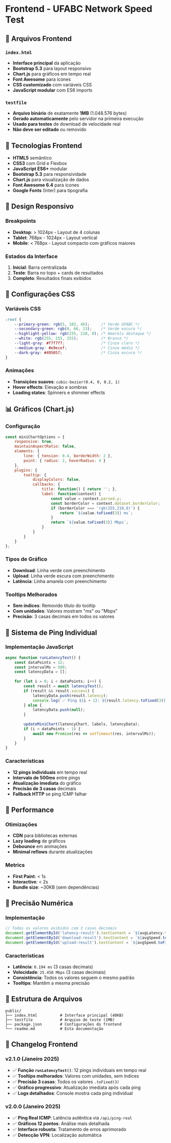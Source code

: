 # Frontend - UFABC Network Speed Test

## 📁 Arquivos Frontend

### `index.html`
- **Interface principal** da aplicação
- **Bootstrap 5.3** para layout responsivo
- **Chart.js** para gráficos em tempo real
- **Font Awesome** para ícones
- **CSS customizado** com variáveis CSS
- **JavaScript modular** com ES6 imports

### `testfile`
- **Arquivo binário** de exatamente **1MB** (1.048.576 bytes)
- **Gerado automaticamente** pelo servidor na primeira execução
- **Usado para testes** de download de velocidade real
- **Não deve ser editado** ou removido

## 🎨 Tecnologias Frontend

- **HTML5** semântico
- **CSS3** com Grid e Flexbox
- **JavaScript ES6+** modular
- **Bootstrap 5.3** para responsividade
- **Chart.js** para visualização de dados
- **Font Awesome 6.4** para ícones
- **Google Fonts** (Inter) para tipografia

## 📱 Design Responsivo

### Breakpoints
- **Desktop**: > 1024px - Layout de 4 colunas
- **Tablet**: 768px - 1024px - Layout vertical
- **Mobile**: < 768px - Layout compacto com gráficos maiores

### Estados da Interface
1. **Inicial**: Barra centralizada
2. **Teste**: Barra no topo + cards de resultados
3. **Completo**: Resultados finais exibidos

## 🔧 Configurações CSS

### Variáveis CSS
```css
:root {
    --primary-green: rgb(5, 103, 46);     /* Verde UFABC */
    --secondary-green: rgb(0, 66, 13);    /* Verde escuro */
    --highlight-yellow: rgb(255, 210, 0); /* Amarelo destaque */
    --white: rgb(255, 255, 255);          /* Branco */
    --light-gray: #f7f7f7;                /* Cinza claro */
    --medium-gray: #e9ecef;               /* Cinza médio */
    --dark-gray: #495057;                 /* Cinza escuro */
}
```

### Animações
- **Transições suaves**: `cubic-bezier(0.4, 0, 0.2, 1)`
- **Hover effects**: Elevação e sombras
- **Loading states**: Spinners e shimmer effects

## 📊 Gráficos (Chart.js)

### Configuração
```javascript
const miniChartOptions = {
    responsive: true,
    maintainAspectRatio: false,
    elements: {
        line: { tension: 0.4, borderWidth: 2 },
        point: { radius: 2, hoverRadius: 4 }
    },
    plugins: {
        tooltip: {
            displayColors: false,
            callbacks: {
                title: function() { return ''; },
                label: function(context) {
                    const value = context.parsed.y;
                    const borderColor = context.dataset.borderColor;
                    if (borderColor === 'rgb(255,210,0)') {
                        return `${value.toFixed(3)} ms`;
                    }
                    return `${value.toFixed(3)} Mbps`;
                }
            }
        }
    }
};
```

### Tipos de Gráfico
- **Download**: Linha verde com preenchimento
- **Upload**: Linha verde escura com preenchimento  
- **Latência**: Linha amarela com preenchimento

### Tooltips Melhorados
- **Sem índices**: Removido título do tooltip
- **Com unidades**: Valores mostram "ms" ou "Mbps"
- **Precisão**: 3 casas decimais em todos os valores

## 🏓 Sistema de Ping Individual

### Implementação JavaScript
```javascript
async function runLatencyTest() {
    const dataPoints = 12;
    const intervalMs = 500;
    const latencyData = [];
    
    for (let i = 0; i < dataPoints; i++) {
        const result = await latencyTest();
        if (result && result.success) {
            latencyData.push(result.latency);
            console.log(`✅ Ping ${i + 1}: ${result.latency.toFixed(3)}ms`);
        } else {
            latencyData.push(null);
        }
        
        updateMiniChart(latencyChart, labels, latencyData);
        if (i < dataPoints - 1) {
            await new Promise(res => setTimeout(res, intervalMs));
        }
    }
}
```

### Características
- **12 pings individuais** em tempo real
- **Intervalo de 500ms** entre pings
- **Atualização imediata** do gráfico
- **Precisão de 3 casas** decimais
- **Fallback HTTP** se ping ICMP falhar

## 🚀 Performance

### Otimizações
- **CDN** para bibliotecas externas
- **Lazy loading** de gráficos
- **Debounce** em animações
- **Minimal reflows** durante atualizações

### Metrics
- **First Paint**: < 1s
- **Interactive**: < 2s
- **Bundle size**: ~30KB (sem dependências)

## 🎯 Precisão Numérica

### Implementação
```javascript
// Todos os valores exibidos com 3 casas decimais
document.getElementById('latency-result').textContent = `${avgLatency.toFixed(3)} ms`;
document.getElementById('download-result').textContent = `${avgSpeed.toFixed(3)} Mbps`;
document.getElementById('upload-result').textContent = `${avgSpeed.toFixed(3)} Mbps`;
```

### Características
- **Latência**: `0.194 ms` (3 casas decimais)
- **Velocidade**: `25.450 Mbps` (3 casas decimais)
- **Consistência**: Todos os valores seguem o mesmo padrão
- **Tooltips**: Mantêm a mesma precisão

## 📁 Estrutura de Arquivos

```
public/
├── index.html          # Interface principal (40KB)
├── testfile            # Arquivo de teste (1MB)
├── package.json        # Configurações do frontend
└── readme.md           # Esta documentação
```

## 📝 Changelog Frontend

### v2.1.0 (Janeiro 2025)
- ✅ **Função `runLatencyTest()`**: 12 pings individuais em tempo real
- ✅ **Tooltips melhorados**: Valores com unidades, sem índices
- ✅ **Precisão 3 casas**: Todos os valores `.toFixed(3)`
- ✅ **Gráfico progressivo**: Atualização imediata após cada ping
- ✅ **Logs detalhados**: Console mostra cada ping individual

### v2.0.0 (Janeiro 2025)
- ✅ **Ping Real ICMP**: Latência autêntica via `/api/ping-real`
- ✅ **Gráficos 12 pontos**: Análise mais detalhada
- ✅ **Interface robusta**: Tratamento de erros aprimorado
- ✅ **Detecção VPN**: Localização automática
